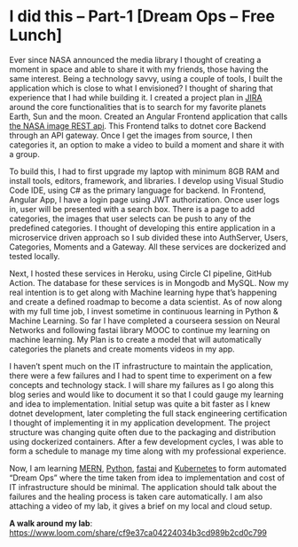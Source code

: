 # I did this – Part-1 \[Dream Ops – Free Lunch\]

Ever since NASA announced the media library I thought of creating a moment in space and able to share it with my friends, those having the same interest. Being a technology savvy, using a couple of tools, I built the application which is close to what I envisioned? I thought of sharing that experience that I had while building it. I created a project plan in [JIRA](https://www.atlassian.com/software/jira/free) around the core functionalities that is to search for my favorite planets Earth, Sun and the moon. Created an Angular Frontend application that calls [the NASA image REST api](https://images.nasa.gov/docs/images.nasa.gov_api_docs.pdf). This Frontend talks to dotnet core Backend through an API gateway. Once I get the images from source, I then categories it, an option to make a video to build a moment and share it with a group.

To build this, I had to first upgrade my laptop with minimum 8GB RAM and install tools, editors, framework, and libraries. I develop using Visual Studio Code IDE, using C\# as the primary language for backend. In Frontend, Angular App, I have a login page using JWT authorization. Once user logs in, user will be presented with a search box. There is a page to add categories, the images that user selects can be push to any of the predefined categories. I thought of developing this entire application in a microservice driven approach so I sub divided these into AuthServer, Users, Categories, Moments and a Gateway. All these services are dockerized and tested locally.

Next, I hosted these services in Heroku, using Circle CI pipeline, GitHub Action. The database for these services is in Mongodb and MySQL. Now my real intention is to get along with Machine learning hype that’s happening and create a defined roadmap to become a data scientist. As of now along with my full time job, I invest sometime in continuous learning in Python & Machine Learning. So far I have completed a courseera session on Neural Networks and following fastai library MOOC to continue my learning on machine learning. My Plan is to create a model that will automatically categories the planets and create moments videos in my app.

I haven’t spent much on the IT infrastructure to maintain the application, there were a few failures and I had to spent time to experiment on a few concepts and technology stack. I will share my failures as I go along this blog series and would like to document it so that I could gauge my learning and idea to implementation. Initial setup was quite a bit faster as I knew dotnet development, later completing the full stack engineering certification I thought of implementing it in my application development. The project structure was changing quite often due to the packaging and distribution using dockerized containers. After a few development cycles, I was able to form a schedule to manage my time along with my professional experience.

Now, I am learning [MERN](https://www.udemy.com/course/mern-stack-the-complete-guide), [Python](https://www.udemy.com/course/complete-python-developer-zero-to-mastery), [fastai](https://course.fast.ai/) and [Kubernetes](https://www.youtube.com/watch?v=brqAMyayjrI&list=PL34sAs7_26wNBRWM6BDhnonoA5FMERax0&index=9) to form automated “Dream Ops” where the time taken from idea to implementation and cost of IT infrastructure should be minimal. The application should talk about the failures and the healing process is taken care automatically. I am also attaching a video of my lab, it gives a brief on my local and cloud setup.

**A walk around my lab**: <https://www.loom.com/share/cf9e37ca04224034b3cd989b2cd0c799>

